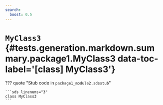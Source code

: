 ```yaml
---
search:
  boost: 0.5
---
```


[//]: # (DO NOT EDIT THIS FILE DIRECTLY. Instead, edit the corresponding stub file and execute `npm run docs:api`.)

# <code class="doc-symbol doc-symbol-class"></code> `MyClass3` {#tests.generation.markdown.summary.package1.MyClass3 data-toc-label='[class] MyClass3'}

??? quote "Stub code in `package1_module2.sdsstub`"

    ```sds linenums="3"
    class MyClass3
    ```
